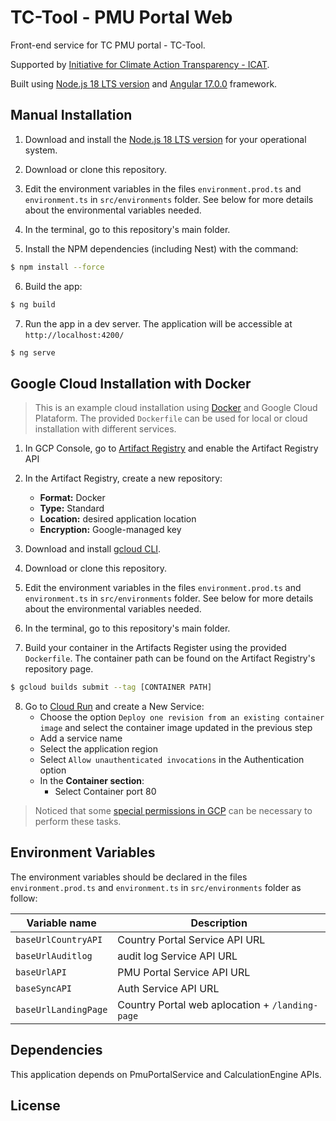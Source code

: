 # TC-Tool - PMU Portal Web

Front-end service for TC PMU portal - TC-Tool.

Supported by [Initiative for Climate Action Transparency - ICAT](https://climateactiontransparency.org/).

Built using [Node.js 18 LTS version](https://nodejs.org/dist/latest-v16.x/docs/api/) and [Angular 17.0.0](https://github.com/angular/angular-cli) framework.

## Manual Installation

1. Download and install the [Node.js 18 LTS version](https://nodejs.org/en/download) for your operational system.

2. Download or clone this repository.

3. Edit the environment variables in the files `environment.prod.ts` and `environment.ts` in `src/environments` folder. See below for more details about the environmental variables needed.

4. In the terminal, go to this repository's main folder.

5. Install the NPM dependencies (including Nest) with the command:

```bash
$ npm install --force
```

6. Build the app:

```bash
$ ng build
```

7. Run the app in a dev server. The application will be accessible at `http://localhost:4200/`

```bash
$ ng serve
```

## Google Cloud Installation with Docker

> This is an example cloud installation using [Docker](https://www.docker.com/) and Google Cloud Plataform. The provided `Dockerfile` can be used for local or cloud installation with different services.

1. In GCP Console, go to [Artifact Registry](https://console.cloud.google.com/artifacts) and enable the Artifact Registry API

2. In the Artifact Registry, create a new repository:

   - **Format:** Docker
   - **Type:** Standard
   - **Location:** desired application location
   - **Encryption:** Google-managed key

3. Download and install [gcloud CLI](https://cloud.google.com/sdk/docs/install).

4. Download or clone this repository.

5. Edit the environment variables in the files `environment.prod.ts` and `environment.ts` in `src/environments` folder. See below for more details about the environmental variables needed.

6. In the terminal, go to this repository's main folder.

7. Build your container in the Artifacts Register using the provided `Dockerfile`. The container path can be found on the Artifact Registry's repository page.

```bash
$ gcloud builds submit --tag [CONTAINER PATH]
```

8. Go to [Cloud Run](https://console.cloud.google.com/run) and create a New Service:
   - Choose the option `Deploy one revision from an existing container image` and select the container image updated in the previous step
   - Add a service name
   - Select the application region
   - Select `Allow unauthenticated invocations` in the Authentication option
   - In the **Container section**:
     - Select Container port 80

> Noticed that some [special permissions in GCP](https://cloud.google.com/run/docs/reference/iam/roles#additional-configuration) can be necessary to perform these tasks.

## Environment Variables

The environment variables should be declared in the files `environment.prod.ts` and `environment.ts` in `src/environments` folder as follow:

| Variable name                         | Description                                                      |
| ------------------------------------- | ---------------------------------------------------------------- |
| `baseUrlCountryAPI`                   | Country Portal Service API URL                                   |
| `baseUrlAuditlog`                     | audit log Service API URL                                        |
| `baseUrlAPI`                          | PMU Portal Service API URL                                       |
| `baseSyncAPI`                         | Auth Service API URL                                             |
| `baseUrlLandingPage`                  | Country Portal web aplocation + `/landing-page`                  |


## Dependencies

This application depends on PmuPortalService and CalculationEngine APIs.



## License

